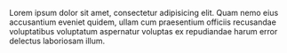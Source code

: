 Lorem ipsum dolor sit amet, consectetur adipisicing elit. Quam nemo eius accusantium eveniet quidem, ullam cum praesentium officiis recusandae voluptatibus voluptatum aspernatur voluptas ex repudiandae harum error delectus laboriosam illum.